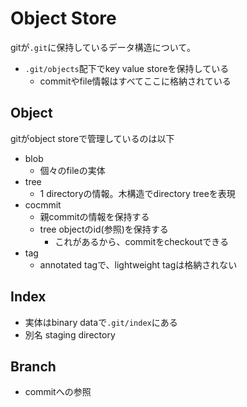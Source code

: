 # Object Store

gitが`.git`に保持しているデータ構造について。

* `.git/objects`配下でkey value storeを保持している
  * commitやfile情報はすべてここに格納されている


## Object

gitがobject storeで管理しているのは以下

* blob
  * 個々のfileの実体
* tree
  * 1 directoryの情報。木構造でdirectory treeを表現
* cocmmit
  * 親commitの情報を保持する
  * tree objectのid(参照)を保持する
    * これがあるから、commitをcheckoutできる
* tag
  * annotated tagで、lightweight tagは格納されない


## Index

* 実体はbinary dataで`.git/index`にある
* 別名 staging directory


## Branch

* commitへの参照
